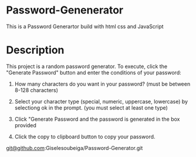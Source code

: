 # Password-Genenerator
This is a Password Generartor build with html css and JavaScript

<h1>Description</h1>
This project is a random password generator. To execute, click the "Generate Password" button and enter the conditions of your password:

1) How many characters do you want in your password? (must be between 8-128 characters)

2) Select your character type (special, numeric, uppercase, lowercase) by selectiong ok in the prompt. (you must select at least one type)

3) Click "Generate Password and the password is generated in the box provided

4) Click the copy to clipboard button to copy your password.



git@github.com:Giselesoubeiga/Password-Generator.git